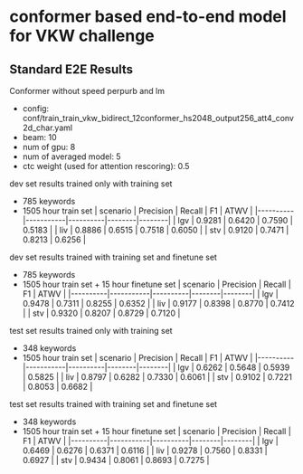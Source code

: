 # conformer based end-to-end model for VKW challenge

## Standard E2E Results

Conformer without speed perpurb and lm
* config: conf/train_train_vkw_bidirect_12conformer_hs2048_output256_att4_conv2d_char.yaml
* beam: 10
* num of gpu: 8
* num of averaged model: 5
* ctc weight (used for attention rescoring): 0.5

dev set results trained only with training set
* 785 keywords
* 1505 hour train set
| scenario | Precision | Recall   | F1     | ATWV   |
|----------|-----------|----------|--------|--------|
| lgv      | 0.9281    | 0.6420   | 0.7590 | 0.5183 |
| liv      | 0.8886    | 0.6515   | 0.7518 | 0.6050 |
| stv      | 0.9120    | 0.7471   | 0.8213 | 0.6256 |

dev set results trained with training set and finetune set
* 785 keywords
* 1505 hour train set + 15 hour finetune set
| scenario | Precision | Recall   | F1     | ATWV   |
|----------|-----------|----------|--------|--------|
| lgv      | 0.9478    | 0.7311   | 0.8255 | 0.6352 |
| liv      | 0.9177    | 0.8398   | 0.8770 | 0.7412 |
| stv      | 0.9320    | 0.8207   | 0.8729 | 0.7120 |

test set results trained only with training set
* 348 keywords
* 1505 hour train set
| scenario | Precision | Recall   | F1     | ATWV   |
|----------|-----------|----------|--------|--------|
| lgv      | 0.6262    | 0.5648   | 0.5939 | 0.5825 |
| liv      | 0.8797    | 0.6282   | 0.7330 | 0.6061 |
| stv      | 0.9102    | 0.7221   | 0.8053 | 0.6682 |

test set results trained with training set and finetune set
* 348 keywords
* 1505 hour train set + 15 hour finetune set
| scenario | Precision | Recall   | F1     | ATWV   |
|----------|-----------|----------|--------|--------|
| lgv      | 0.6469    | 0.6276   | 0.6371 | 0.6116 |
| liv      | 0.9278    | 0.7560   | 0.8331 | 0.6927 |
| stv      | 0.9434    | 0.8061   | 0.8693 | 0.7275 |

